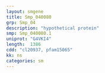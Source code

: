 ```yaml
---
layout: smgene
title: Smp_040080
grp: Smp_04
description: "hypothetical protein"
smp: Smp_040080.1
uniprot: "G4VKI4"
length:  1386
cdd: "cl20937, pfam15065"
kk: ns
categories: sm
---
```

